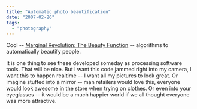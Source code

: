 ```yaml
---
title: "Automatic photo beautification"
date: "2007-02-26"
tags: 
  - "photography"
---
```


Cool -- [Marginal Revolution: The Beauty Function](http://www.marginalrevolution.com/marginalrevolution/2007/02/the_beauty_func.html "Marginal Revolution: The Beauty Function") -- algorithms to automatically beautify people.

It is one thing to see these developed someday as processing software tools. That will be nice. But I want this code jammed right into my camera, I want this to happen realtime -- I want all my pictures to look great. Or imagine stuffed into a mirror -- man retailers would love this, everyone would look awesome in the store when trying on clothes. Or even into your eyeglasses -- it would be a much happier world if we all thought everyone was more attractive.
